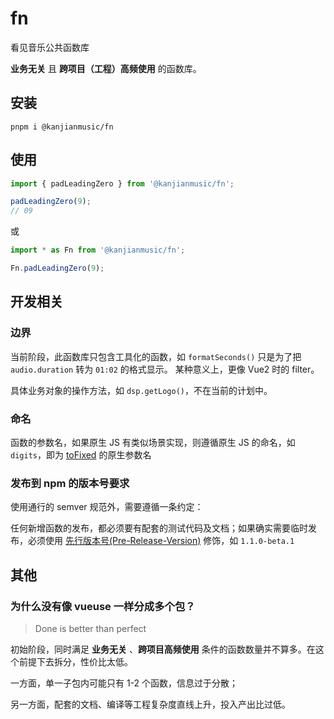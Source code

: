 # fn

看见音乐公共函数库

**业务无关** 且 **跨项目（工程）高频使用** 的函数库。

## 安装
```
pnpm i @kanjianmusic/fn
```

## 使用
```ts
import { padLeadingZero } from '@kanjianmusic/fn';

padLeadingZero(9);
// 09
```

或

```ts
import * as Fn from '@kanjianmusic/fn';

Fn.padLeadingZero(9);
```

## 开发相关

### 边界
当前阶段，此函数库只包含工具化的函数，如 `formatSeconds()` 只是为了把 `audio.duration` 转为 `01:02` 的格式显示。
某种意义上，更像 Vue2 时的 filter。

具体业务对象的操作方法，如 `dsp.getLogo()`，不在当前的计划中。

### 命名
函数的参数名，如果原生 JS 有类似场景实现，则遵循原生 JS 的命名，如 ```digits```，即为 [toFixed](https://developer.mozilla.org/en-US/docs/Web/JavaScript/Reference/Global_Objects/Number/toFixed) 的原生参数名

### 发布到 npm 的版本号要求
使用通行的 semver 规范外，需要遵循一条约定：

任何新增函数的发布，都必须要有配套的测试代码及文档；如果确实需要临时发布，必须使用 [先行版本号(Pre-Release-Version)](https://semver.org/lang/zh-CN/#spec-item-9) 修饰，如 `1.1.0-beta.1`

## 其他

### 为什么没有像 vueuse 一样分成多个包？
> Done is better than perfect

初始阶段，同时满足 **业务无关** 、**跨项目高频使用** 条件的函数数量并不算多。在这个前提下去拆分，性价比太低。

一方面，单一子包内可能只有 1-2 个函数，信息过于分散；

另一方面，配套的文档、编译等工程复杂度直线上升，投入产出比过低。
